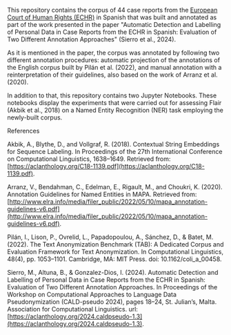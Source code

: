 This repository contains the corpus of 44 case reports from the [European Court of Human Rights (ECHR)](https://hudoc.echr.coe.int/#{%22documentcollectionid2%22:[%22GRANDCHAMBER%22,%22CHAMBER%22]}) in Spanish that was built and annotated as part of the work presented in the paper "Automatic Detection and Labelling of Personal Data in Case Reports from the ECHR in Spanish: Evaluation of Two Different Annotation Approaches" (Sierro et al., 2024).

As it is mentioned in the paper, the corpus was annotated by following two different annotation procedures: automatic projection of the annotations of the English corpus built by Pilán et al. (2022), and manual annotation with a reinterpretation of their guidelines, also based on the work of Arranz et al. (2020).

In addition to that, this repository contains two Jupyter Notebooks. These notebooks display the experiments that were carried out for assessing Flair (Akbik et al., 2018) on a Named Entity Recognition (NER) task employing the newly-built corpus.

References

Akbik, A., Blythe, D., and Vollgraf, R. (2018). Contextual String Embeddings for Sequence Labeling. In Proceedings of the 27th International Conference on Computational Linguistics, 1638–1649. Retrieved from: [https://aclanthology.org/C18-1139.pdf](https://aclanthology.org/C18-1139.pdf).

Arranz, V., Bendahman, C., Edelman, E., Rigault, M., and Choukri, K. (2020). Annotation Guidelines for Named Entities in MAPA. Retrieved from: [http://www.elra.info/media/filer_public/2022/05/10/mapa_annotation-guidelines-v6.pdf](http://www.elra.info/media/filer_public/2022/05/10/mapa_annotation-guidelines-v6.pdf).

Pilán, I., Lison, P., Ovrelid, L., Papadopoulou, A., Sánchez, D., & Batet, M. (2022). The Text Anonymization Benchmark (TAB): A Dedicated Corpus and Evaluation Framework for Text Anonymization. In Computational Linguistics, 48(4), pp. 1053–1101. Cambridge, MA: MIT Press. doi: 10.1162/coli_a_00458.

Sierro, M., Altuna, B., & Gonzalez-Dios, I. (2024). Automatic Detection and Labelling of Personal Data in Case Reports from the ECHR in Spanish: Evaluation of Two Different Annotation Approaches. In Proceedings of the Workshop on Computational Approaches to Language Data Pseudonymization (CALD-pseudo 2024), pages 18–24, St. Julian’s, Malta. Association for Computational Linguistics. url: [https://aclanthology.org/2024.caldpseudo-1.3](https://aclanthology.org/2024.caldpseudo-1.3).
